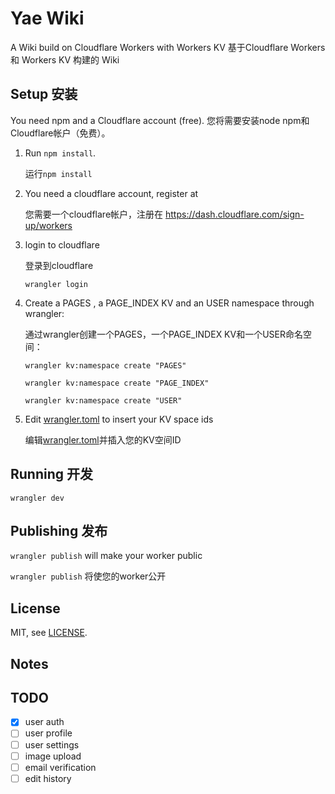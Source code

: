 # Yae Wiki

A Wiki build on Cloudflare Workers with Workers KV
基于Cloudflare Workers 和 Workers KV 构建的 Wiki

## Setup 安装

You need npm and a Cloudflare account (free).
您将需要安装node npm和Cloudflare帐户（免费）。

1. Run `npm install`.

   运行`npm install`

1. You need a cloudflare account, register at

   您需要一个cloudflare帐户，注册在
<https://dash.cloudflare.com/sign-up/workers>


1. login to cloudflare

   登录到cloudflare

   `wrangler login`

1. Create a PAGES , a PAGE_INDEX KV and an USER namespace through wrangler:

   通过wrangler创建一个PAGES，一个PAGE_INDEX KV和一个USER命名空间：

   `wrangler kv:namespace create "PAGES"`

   `wrangler kv:namespace create "PAGE_INDEX"`

   `wrangler kv:namespace create "USER"`

1. Edit [wrangler.toml](./wrangler.toml) to insert your KV space ids

    编辑[wrangler.toml](./wrangler.toml)并插入您的KV空间ID

## Running 开发

`wrangler dev`

## Publishing 发布

`wrangler publish` will make your worker public

`wrangler publish` 将使您的worker公开

## License

MIT, see [LICENSE](./LICENSE).

## Notes

## TODO

- [x] user auth
- [ ] user profile
- [ ] user settings
- [ ] image upload
- [ ] email verification
- [ ] edit history
